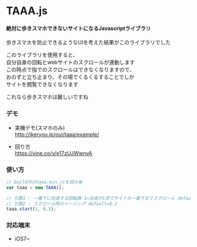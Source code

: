 TAAA.js
========

#### 絶対に歩きスマホできないサイトになるJavascriptライブラリ ####
歩きスマホを防止できるようなUIを考えた結果がこのライブラリでした

このライブラリを使用すると、<br>
自分自身の回転とwebサイトのスクロールが連動します<br>
この時点で指でのスクロールはできなくなりますので、<br>
おのずと立ち止まり、その場でくるくるすることでしか<br>
サイトを閲覧できなくなります

これなら歩きスマホは難しいですね<br>


### デモ ###
* 実機デモ(スマホのみ)<br>
http://ikeryou.jp/oui/taaa/example/<br>

* 回り方<br>
https://vine.co/v/e17zUJWwnvA

### 使い方 ###
```javascript
// build内のtaaa.min.jsを読み後
var taaa = new TAAA();

// 引数1 : 一番下に到達する回転数 1=自身が1周でサイトの一番下までスクロール default=1
// 引数2 : スクロール時のイージング default=0.2
taaa.start(1, 0.1);
```
### 対応端末 ###
* iOS7~
